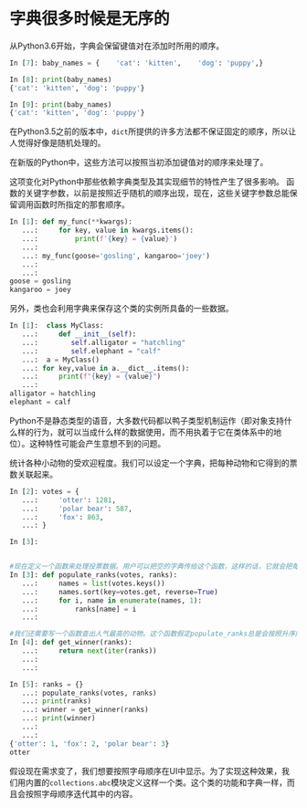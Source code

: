 # 字典很多时候是无序的

从Python3.6开始，字典会保留键值对在添加时所用的顺序。

```python
In [7]: baby_names = {    'cat': 'kitten',    'dog': 'puppy',}

In [8]: print(baby_names)
{'cat': 'kitten', 'dog': 'puppy'}

In [9]: print(baby_names)
{'cat': 'kitten', 'dog': 'puppy'}
```

在Python3.5之前的版本中，`dict`所提供的许多方法都不保证固定的顺序，所以让人觉得好像是随机处理的。

在新版的Python中，这些方法可以按照当初添加键值对的顺序来处理了。



这项变化对Python中那些依赖字典类型及其实现细节的特性产生了很多影响。
函数的关键字参数，以前是按照近乎随机的顺序出现，现在，这些关键字参数总能保留调用函数时所指定的那套顺序。

```python
In [1]: def my_func(**kwargs):
   ...:     for key, value in kwargs.items():
   ...:         print(f'{key} = {value}')
   ...:
   ...: my_func(goose='gosling', kangaroo='joey')
   ...:
   ...:	
goose = gosling
kangaroo = joey
```

另外，类也会利用字典来保存这个类的实例所具备的一些数据。

```python
In [1]:  class MyClass:
   ...:     def __init__(self):
   ...:        self.alligator = "hatchling"
   ...:        self.elephant = "calf"
   ...:  a = MyClass()
   ...: for key,value in a.__dict__.items():
   ...:     print(f"{key} = {value}")
   ...:
alligator = hatchling
elephant = calf
```



Python不是静态类型的语音，大多数代码都以鸭子类型机制运作（即对象支持什么样的行为，就可以当成什么样的数据使用，而不用执着于它在类体系中的地位）。这种特性可能会产生意想不到的问题。



统计各种小动物的受欢迎程度。我们可以设定一个字典，把每种动物和它得到的票数关联起来。

```python
In [2]: votes = {
   ...:     'otter': 1281,
   ...:     'polar bear': 587,
   ...:     'fox': 863,
   ...: }

In [3]:


#现在定义一个函数来处理投票数据。用户可以把空的字典传给这个函数，这样的话，它就会把每个动物及其排名放到这个字典中。
In [3]: def populate_ranks(votes, ranks):
   ...:     names = list(votes.keys())
   ...:     names.sort(key=votes.get, reverse=True)
   ...:     for i, name in enumerate(names, 1):
   ...:         ranks[name] = i
   ...:

#我们还需要写一个函数查出人气最高的动物。这个函数假定populate_ranks总是会按照升序向字典写入键值对，这样第一个出现在字典里的就应该是排名最靠前的动物。
In [4]: def get_winner(ranks):
   ...:     return next(iter(ranks))
   ...:
   ...:

In [5]: ranks = {}
   ...: populate_ranks(votes, ranks)
   ...: print(ranks)
   ...: winner = get_winner(ranks)
   ...: print(winner)
   ...:
   ...:
{'otter': 1, 'fox': 2, 'polar bear': 3}
otter
```

假设现在需求变了，我们想要按照字母顺序在UI中显示。为了实现这种效果，我们用内置的`collections.abc`模块定义这样一个类。这个类的功能和字典一样，而且会按照字母顺序迭代其中的内容。





